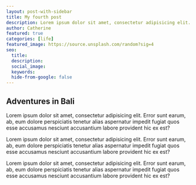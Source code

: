 ```yaml
---
layout: post-with-sidebar
title: My fourth post
description: Lorem ipsum dolor sit amet, consectetur adipisicing elit. Error sunt earum, ab, eum dolore perspiciatis tenetur alias aspernatur
author: Catherine
featured: true
categories: [life]
featured_image: https://source.unsplash.com/random?sig=4
seo:
  title:
  description:
  social_image:
  keywords:
  hide-from-google: false
---
```


## Adventures in Bali

Lorem ipsum dolor sit amet, consectetur adipisicing elit. Error sunt earum, ab, eum dolore perspiciatis tenetur alias aspernatur impedit fugiat quos esse accusamus nesciunt accusantium labore provident hic ex est?

Lorem ipsum dolor sit amet, consectetur adipisicing elit. Error sunt earum, ab, eum dolore perspiciatis tenetur alias aspernatur impedit fugiat quos esse accusamus nesciunt accusantium labore provident hic ex est?

Lorem ipsum dolor sit amet, consectetur adipisicing elit. Error sunt earum, ab, eum dolore perspiciatis tenetur alias aspernatur impedit fugiat quos esse accusamus nesciunt accusantium labore provident hic ex est?
